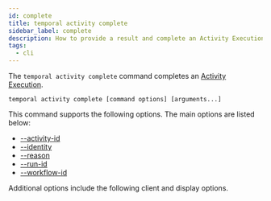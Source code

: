 ```yaml
---
id: complete
title: temporal activity complete
sidebar_label: complete
description: How to provide a result and complete an Activity Execution using Temporal CLI.
tags:
  - cli
---
```


The `temporal activity complete` command completes an [Activity Execution](/concepts/what-is-an-activity-execution).

`temporal activity complete [command options] [arguments...]`

This command supports the following options.
The main options are listed below:

- [--activity-id](/temporal-cli/modifiers#--activity-id)
- [--identity](/temporal-cli/modifiers#--identity)
- [--reason](/temporal-cli/modifiers#--reason)
- [--run-id](/temporal-cli/modifiers#--run-id)
- [--workflow-id](/temporal-cli/modifiers#--workflow-id)

Additional options include the following client and display options.

<!-- todo: add client and display options -->
